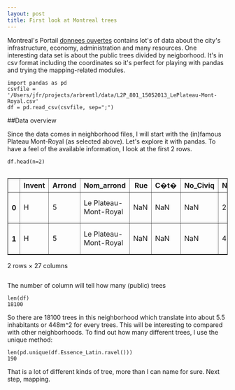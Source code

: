 ```yaml
---
layout: post
title: First look at Montreal trees
---
```



Montreal's Portail [donnees ouvertes](http://donnees.ville.montreal.qc.ca)
contains lot's of data about the city's infrastructure, economy, administration
and many resources.  One interesting data set is about the public trees divided
by neigborhood.  It's in csv format including the coordinates so it's perfect
for playing with pandas and trying the mapping-related modules.


    import pandas as pd
    csvfile = '/Users/jfr/projects/arbremtl/data/L2P_801_15052013_LePlateau-Mont-Royal.csv'
    df = pd.read_csv(csvfile, sep=";")

##Data overview

Since the data comes in neighborhood files, I will start with the (in)famous
Plateau Mont-Royal (as selected above). Let's explore it with pandas.  To have a
feel of the available information, I look at the first 2 rows.


    df.head(n=2)




<div style="max-height:1000px;max-width:1500px;overflow:auto;">
<table border="1" class="dataframe">
  <thead>
    <tr style="text-align: right;">
      <th></th>
      <th>Invent</th>
      <th>Arrond</th>
      <th>Nom_arrond</th>
      <th>Rue</th>
      <th>C�t�</th>
      <th>No_Civiq</th>
      <th>No_empl</th>
      <th>Type_empl</th>
      <th>X</th>
      <th>Y</th>
      <th>Sigle</th>
      <th>Essence_Latin</th>
      <th>Essence_Fran�ais</th>
      <th>Essence_Anglais</th>
      <th>DHP</th>
      <th>Date_prise</th>
      <th>Date_plant</th>
      <th>Propri�t�</th>
      <th>Remarquable</th>
      <th>Dist_pav�</th>
      <th></th>
    </tr>
  </thead>
  <tbody>
    <tr>
      <th>0</th>
      <td> H</td>
      <td> 5</td>
      <td> Le Plateau-Mont-Royal</td>
      <td> NaN</td>
      <td> NaN</td>
      <td>NaN</td>
      <td> 2</td>
      <td>         TRottoir</td>
      <td> 299130.596</td>
      <td> 5041570.5</td>
      <td> ACPLCO</td>
      <td> Acer platanoides 'Columnare'</td>
      <td> �rable de Norv�ge colonnaire</td>
      <td> Columnare Norway Maple</td>
      <td> 5</td>
      <td> 2004-06-16</td>
      <td> 2004-06-16</td>
      <td> Ville</td>
      <td> N</td>
      <td>NaN</td>
      <td>...</td>
    </tr>
    <tr>
      <th>1</th>
      <td> H</td>
      <td> 5</td>
      <td> Le Plateau-Mont-Royal</td>
      <td> NaN</td>
      <td> NaN</td>
      <td>NaN</td>
      <td> 4</td>
      <td> Fond de Trottoir</td>
      <td> 299169.310</td>
      <td> 5041613.5</td>
      <td> ACPLCO</td>
      <td> Acer platanoides 'Columnare'</td>
      <td> �rable de Norv�ge colonnaire</td>
      <td> Columnare Norway Maple</td>
      <td> 5</td>
      <td> 2007-05-28</td>
      <td>        NaN</td>
      <td> Ville</td>
      <td> N</td>
      <td>NaN</td>
      <td>...</td>
    </tr>
  </tbody>
</table>
<p>2 rows × 27 columns</p>
</div>



The number of column will tell how many (public) trees


    len(df)
    18100



So there are 18100 trees in this neighborhood which translate into about 5.5
inhabitants or 448m^2 for every trees. This will be interesting to compared with
other neighborhoods. To find out how many different trees, I use the unique
method:


    len(pd.unique(df.Essence_Latin.ravel()))
    190

That is a lot of different kinds of tree, more than I can name for sure.
Next step, mapping.